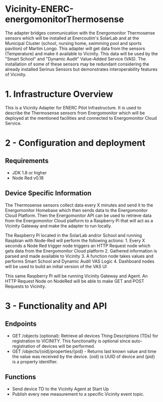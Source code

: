 # Vicinity-ENERC-energomonitorThermosense

The adapter bridges communication with the Energomonitor Thermosense sensors which will be installed at Enercoutim's SolarLab and at the Municipal Cluster (school, nursing home, swimming pool and sports pavilion) of Martim Longo. This adapter will get data from the sensors (Temperature) and make it available to Vicinity. This data will be used by the "Smart School" and "Dynamic Audit" Value-Added Service (VAS). The installation of some of these sensors may be redundant considering the already installed Serinus Sensors but demonstrates interoperability features of Vicinity.

# 1. Infrastructure Overview
This is a Vicinity Adapter for ENERC Pilot Infrastructure. It is used to describe the Thermosense sensors from Energomonitor which will be deployed at the mentioned facilities and connected to Energomonitor Cloud Service.

# 2 - Configuration and deployment

## Requirements
- JDK 1.8 or higher
- Node Red v0.18

## Device Specific Information
The Thermosense sensors collect data every X minutes and send it to the Energomonitor Homebase which then sends data to the Energomonitor Cloud Platform. Then the Energomonitor API can be used to retrieve data from the Energomonitor Cloud platform to a Raspberry Pi that will act as a Vicinity Gateway and make the adapter to run locally.

The Raspberry Pi located in the SolarLab and/or School and running Raspbian with Node-Red will perform the following actions:
	1. Every X seconds a Node Red trigger node triggers an HTTP Request node which gets data from the Energomonitor Cloud platform
	2. Gathered information is parsed and made available to Vicinity
	3. A function node takes values and performs Smart School and Dynamic Audit VAS Logic
	4. Dashboard nodes will be used to build an initial version of the VAS UI

This same Raspberry Pi will be running Vicinity Gateway and Agent. An HTTP Request Node on NodeRed will be able to make GET and POST Requests to Vicinity.

# 3 - Functionality and API

## Endpoints
- GET /objects (optional): Retrieve all devices Thing Descriptions (TDs) for registration to VICINITY. This functionality is optional since auto-registration of devices will be performed.
- GET /objects/{oid}/properties/{pid} - Returns last known value and time the value was received by the device. {oid} is UUID of device and {pid} is a property identifier.

## Functions
- Send device TD to the Vicinity Agent at Start Up
- Publish every new measurement to a specific Vicinity event topic.

